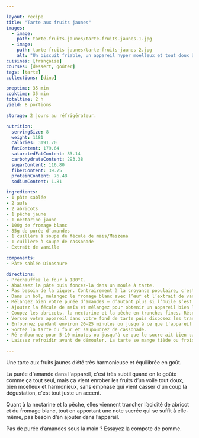 ```yaml
---

layout: recipe
title: "Tarte aux fruits jaunes"
images:
  - image:
    path: tarte-fruits-jaunes/tarte-fruits-jaunes-1.jpg
  - image:
    path: tarte-fruits-jaunes/tarte-fruits-jaunes-2.jpg
    alt: "Un biscuit friable, un appareil hyper moelleux et tout doux à la dégustation, des beaux fruits juteux et sucrés pour harmoniser le tout. Une belle tarte pour l’été."
cuisines: [française]
courses: [dessert, goûter]
tags: [tarte]
collections: [dino]

preptime: 35 min
cooktime: 35 min
totaltime: 2 h
yield: 8 portions

storage: 2 jours au réfrigérateur.

nutrition:
  servingSize: 8
  weight: 1181
  calories: 3191.70
  fatContent: 179.64
  saturatedFatContent: 83.14
  carbohydrateContent: 293.38
  sugarContent: 116.80
  fiberContent: 39.75
  proteinContent: 76.48
  sodiumContent: 1.81

ingredients:
- 1 pâte sablée
- 2 œufs
- 2 abricots 
- 1 pêche jaune
- 1 nectarine jaune
- 100g de fromage blanc
- 85g de purée d’amandes 
- 1 cuillère à soupe de fécule de maïs/Maïzena
- 1 cuillère à soupe de cassonade 
- Extrait de vanille

components:
- Pâte sablée Dinosaure

directions:
- Préchauffez le four à 180°C.
- Abaissez la pâte puis foncez-la dans un moule à tarte. 
- Pas besoin de la piquer. Contrairement à la croyance populaire, c'est en la piquant qu’on risque de la rendre humide avec l'appareil, surtout la crème prise à la cuisson, et pas l'inverse – et c'est Thierry Marx qui l'a découvert avec l'aide du physico-chimiste Raphaël Haumont. Après si vous tenez absolument à piquer, vous pouvez appliquer du blanc d’œuf et la passer 3 minutes au four pour créer une couche d'imperméabilisation.
- Dans un bol, mélangez le fromage blanc avec l’œuf et l’extrait de vanille.
- Mélangez bien votre purée d’amandes – d’autant plus si l’huile s’est séparée – et ajoutez-la à votre appareil. Vous pouvez éventuellement passer le pot de purée d’amandes au micro-ondes pendant 20 secondes pour le rendre plus liquide. Mélangez.
- Ajoutez la fécule de maïs et mélangez pour obtenir un appareil bien lisse. Réservez.
- Coupez les abricots, la nectarine et la pêche en tranches fines. Réservez.
- Versez votre appareil dans votre fond de tarte puis disposez les tranches de fruits par dessus.
- Enfournez pendant environ 20–25 minutes ou jusqu'à ce que l'appareil soit tout juste pris. Pas d’inquiétude si les fruits ont rendu du jus à la cuisson, ce sirop va épaissir en refroidissant sans humidifier la pâte.
- Sortez la tarte du four et saupoudrez de cassonade. 
- Ré-enfournez pour 5–10 minutes ou jusqu'à ce que le sucre ait bien caramélisé. 
- Laissez refroidir avant de démouler. La tarte se mange tiède ou froide. 

---
```


Une tarte aux fruits jaunes d’été très harmonieuse et équilibrée en goût.

La purée d'amande dans l'appareil, c'est très subtil quand on le goûte comme ça tout seul, mais ça vient enrober les fruits d’un voile tout doux, bien moelleux et harmonieux, sans emphase qui vient casser d'un coup la dégustation, c'est tout juste un accent.

Quant à la nectarine et la pêche, elles viennent trancher l’acidité de abricot et du fromage blanc, tout en apportant une note sucrée qui se suffit à elle-même, pas besoin d’en ajouter dans l’appareil.

Pas de purée d’amandes sous la main&nbsp;? Essayez la compote de pomme.